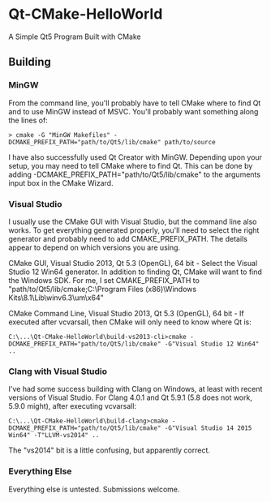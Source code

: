 Qt-CMake-HelloWorld
===================

A Simple Qt5 Program Built with CMake

## Building

### MinGW 
From the command line, you'll probably have to tell CMake where to find Qt and to use MinGW instead of MSVC. You'll probably want something along the lines of:

```
> cmake -G "MinGW Makefiles" -DCMAKE_PREFIX_PATH="path/to/Qt5/lib/cmake" path/to/source
```

I have also successfully used Qt Creator with MinGW. Depending upon your setup, you may need to tell CMake where to find Qt. This can be done by adding -DCMAKE_PREFIX_PATH="path/to/Qt5/lib/cmake" to the arguments input box in the CMake Wizard.

### Visual Studio
I usually use the CMake GUI with Visual Studio, but the command line also works. To get everything generated properly, you'll need to select the right generator and probably need to add CMAKE_PREFIX_PATH. The details appear to depend on which versions you are using.

CMake GUI, Visual Studio 2013, Qt 5.3 (OpenGL), 64 bit - Select the Visual Studio 12 Win64 generator. In addition to finding Qt, CMake will want to find the Windows SDK. For me, I set CMAKE_PREFIX_PATH to "path/to/Qt5/lib/cmake;C:\Program Files (x86)\Windows Kits\8.1\Lib\winv6.3\um\x64"

CMake Command Line, Visual Studio 2013, Qt 5.3 (OpenGL), 64 bit - If executed after vcvarsall, then CMake will only need to know where Qt is:

```
C:\...\Qt-CMake-HelloWorld\build-vs2013-cli>cmake -DCMAKE_PREFIX_PATH="path/to/Qt5/lib/cmake" -G"Visual Studio 12 Win64" ..
```

### Clang with Visual Studio
I've had some success building with Clang on Windows, at least with recent versions of Visual Studio. For Clang 4.0.1 and Qt 5.9.1 (5.8 does not work, 5.9.0 might), after executing vcvarsall:

```
C:\...\Qt-CMake-HelloWorld\build-clang>cmake -DCMAKE_PREFIX_PATH="path/to/Qt5/lib/cmake" -G"Visual Studio 14 2015 Win64" -T"LLVM-vs2014" ..
```

The "vs2014" bit is a little confusing, but apparently correct.

### Everything Else 
Everything else is untested. Submissions welcome.

